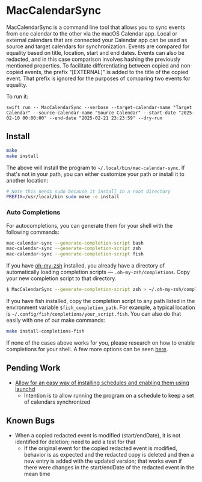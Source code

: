 # MacCalendarSync

MacCalendarSync is a command line tool that allows you to sync events from one calendar to the other via the macOS Calendar app. Local or external calendars that are connected your Calendar app can be used as source and target calendars for synchronization. Events are compared for equality based on title, location, start and end dates. Events can also be redacted, and in this case comparison involves hashing the previously mentioned properties. To facilitate differentiating between copied and non-copied events, the prefix "[EXTERNAL]" is added to the title of the copied event. That prefix is ignored for the purposes of comparing two events for equality.

To run it:

```
swift run -- MacCalendarSync --verbose --target-calendar-name "Target Calendar" --source-calendar-name "Source Calendar" --start-date "2025-02-10 00:00:00" --end-date "2025-02-21 23:23:59" --dry-run
```

## Install

```sh
make
make install
```

The above will install the program to `~/.local/bin/mac-calendar-sync`. If that's not in your path, you can either customize your path or install it to another location:

```sh
# Note this needs sudo because it install in a root directory
PREFIX=/usr/local/bin sudo make -e install
```

### Auto Completions
For autocompletions, you can generate them for your shell with the following commands:

```sh
mac-calendar-sync --generate-completion-script bash
mac-calendar-sync --generate-completion-script zsh
mac-calendar-sync --generate-completion-script fish
```

If you have [oh-my-zsh](https://ohmyz.sh/) installed, you already have a directory of automatically loading completion scripts — `.oh-my-zsh/completions`. Copy your new completion script to that directory.

```sh
$ MacCalendarSync --generate-completion-script zsh > ~/.oh-my-zsh/completions/_example
```

If you have fish installed, copy the completion script to any path listed in the environment variable `$fish_completion_path`. For example, a typical location is `~/.config/fish/completions/your_script.fish`. You can also do that easily with one of our make commands:

```sh
make install-completions-fish
```

If none of the cases above works for you, please research on how to enable completions for your shell. A few more options can be seen [here](https://swiftpackageindex.com/apple/swift-argument-parser/1.5.0/documentation/argumentparser/installingcompletionscripts).

## Pending Work

- [Allow for an easy way of installing schedules and enabling them using launchd](https://developer.apple.com/library/archive/documentation/MacOSX/Conceptual/BPSystemStartup/Chapters/ScheduledJobs.html)
  - Intention is to allow running the program on a schedule to keep a set of calendars synchronized

## Known Bugs

- When a copied redacted event is modified (start/endDate), it is not identified for deletion; need to add a test for that
  - If the original event for the copied redacted event is modified, behavior is as expected and the redacted copy is deleted and then a new entry is added with the updated version; that works even if there were changes in the start/endDate of the redacted event in the mean time
